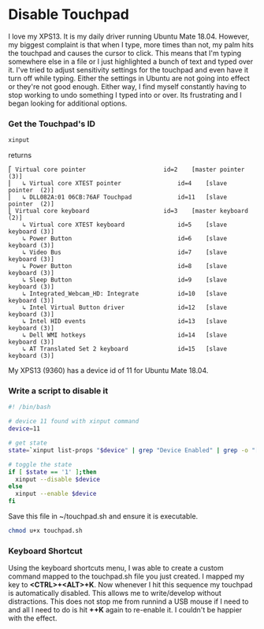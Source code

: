 # Disable Touchpad
I love my XPS13.  It is my daily driver running Ubuntu Mate 18.04.  However, my biggest complaint is that when I type, more times than not, my palm hits the touchpad and causes the cursor to click.  This means that I'm typing somewhere else in a file or I just highlighted a bunch of text and typed over it.  I've tried to adjust sensitivity settings for the touchpad and even have it turn off while typing.  Either the settings in Ubuntu are not going into effect or they're not good enough.  Either way, I find myself constantly having to stop working to undo something I typed into or over.  Its frustrating and I began looking for additional options.

### Get the Touchpad's ID

```bash
xinput
```

returns

```
⎡ Virtual core pointer                    	id=2	[master pointer  (3)]
⎜   ↳ Virtual core XTEST pointer              	id=4	[slave  pointer  (2)]
⎜   ↳ DLL082A:01 06CB:76AF Touchpad           	id=11	[slave  pointer  (2)]
⎣ Virtual core keyboard                   	id=3	[master keyboard (2)]
    ↳ Virtual core XTEST keyboard             	id=5	[slave  keyboard (3)]
    ↳ Power Button                            	id=6	[slave  keyboard (3)]
    ↳ Video Bus                               	id=7	[slave  keyboard (3)]
    ↳ Power Button                            	id=8	[slave  keyboard (3)]
    ↳ Sleep Button                            	id=9	[slave  keyboard (3)]
    ↳ Integrated_Webcam_HD: Integrate         	id=10	[slave  keyboard (3)]
    ↳ Intel Virtual Button driver             	id=12	[slave  keyboard (3)]
    ↳ Intel HID events                        	id=13	[slave  keyboard (3)]
    ↳ Dell WMI hotkeys                        	id=14	[slave  keyboard (3)]
    ↳ AT Translated Set 2 keyboard            	id=15	[slave  keyboard (3)]
```

My XPS13 (9360) has a device id of 11 for Ubuntu Mate 18.04.

### Write a script to disable it
```bash
#! /bin/bash

# device 11 found with xinput command
device=11

# get state
state=`xinput list-props "$device" | grep "Device Enabled" | grep -o "[01]$"`

# toggle the state
if [ $state == '1' ];then
  xinput --disable $device
else
  xinput --enable $device
fi
```

Save this file in ~/touchpad.sh and ensure it is executable.
```bash
chmod u+x touchpad.sh
```

### Keyboard Shortcut
Using the keyboard shortcuts menu, I was able to create a custom command mapped to the touchpad.sh file you just created.  I mapped my key to **\<CTRL\>+\<ALT\>+K**.  Now whenever I hit this sequence my touchpad is automatically disabled.  This allows me to write/develop without distractions.  This does not stop me from runnind a USB mouse if I need to and all I need to do is hit **<CTRL>+<ALT>+K** again to re-enable it.  I couldn't be happier with the effect.

